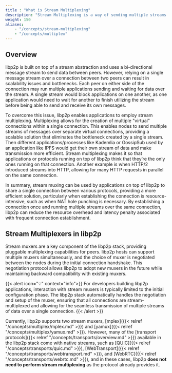 ```yaml
---
title : "What is Stream Multiplexing"
description: "Stream Multiplexing is a way of sending multiple streams of data over one communication link. It combines multiple signals into one unified signal so it can be transported 'over the wires', then it is demulitiplexed so it can be output and used by separate applications."
weight: 150
aliases:
    - "/concepts/stream-multiplexing"
    - "/concepts/multiplex"
---
```


## Overview

libp2p is built on top of a stream abstraction and uses a bi-directional message stream to send data between peers.
However, relying on a single message
stream over a connection between two peers can result in scalability issues and bottlenecks.
Each peer on either side of the connection may run multiple applications sending and waiting for data over the stream.
A single stream would block applications on one another, as one application would
need to wait for another to finish utilizing the stream before being able to send
and receive its own messages.

To overcome this issue, libp2p enables applications to employ stream multiplexing.
Multiplexing allows
for the creation of multiple "virtual" connections within a single connection. This
enables nodes to send multiple streams of messages over separate virtual connections,
providing a scalable solution that eliminates the bottleneck created by a
single stream.
Then different applications/processes like Kademlia or GossipSub used by an application like IPFS would get their own stream of data and make transmission more efficient.
Stream multiplexing makes it so that applications or protocols running on top of libp2p think that they’re the only ones running on that connection.
Another example is when HTTP/2 introduced streams into HTTP,
allowing for many HTTP requests in parallel on the same connection.

In summary, stream muxing can be used by applications on top of libp2p to share a single connection between various protocols,
providing a more efficient solution, particularly when establishing the connection is
resource-intensive, such as when NAT hole punching is necessary. By establishing a
connection once and running multiple streams over the same connection, libp2p can reduce
the resource overhead and latency penalty associated with frequent connection establishment.

## Stream Multiplexers in libp2p

Stream muxers are a key component of the libp2p stack, providing pluggable multiplexing
capabilities for peers. libp2p hosts can support multiple muxers simultaneously, and the
choice of muxer is negotiated between the nodes during the initial connection handshake.
This negotiation protocol allows libp2p to adopt new muxers in the future while
maintaining backward compatibility with existing muxers.

{{< alert icon="💡" context="info">}}
For developers building libp2p applications, interaction with stream muxers is typically
limited to the initial configuration phase. The libp2p stack automatically handles the
negotiation and setup of the muxer, ensuring that all connections are stream-multiplexed
and allowing for the seamless transmission of multiple streams of data over a single
connection.
{{< /alert >}}

Currently, libp2p supports two stream muxers, [mplex]({{< relref "/concepts/multiplex/mplex.md" >}})
and [yamux]({{< relref "/concepts/multiplex/yamux.md" >}}). However, many of the
[transport protocols]({{< relref "/concepts/transports/overview.md" >}}) available in the libp2p stack
come with native streams, such as [QUIC]({{< relref "/concepts/transports/quic.md" >}}),
[WebTransport]({{< relref "/concepts/transports/webtransport.md" >}}), and
[WebRTC]({{< relref "/concepts/transports/webrtc.md" >}}), and in these cases, libp2p
**does not need to perform stream multiplexing** as the protocol already provides it.

